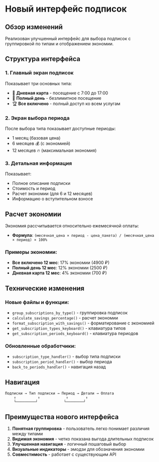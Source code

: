 # Новый интерфейс подписок

## Обзор изменений

Реализован улучшенный интерфейс для выбора подписок с группировкой по типам и отображением экономии.

## Структура интерфейса

### 1. Главный экран подписок
Показывает три основных типа:
- 💼 **Дневная карта** - посещение с 7:00 до 17:00
- 🌟 **Полный день** - безлимитное посещение
- 🏆 **Все включено** - полный доступ ко всем услугам

### 2. Экран выбора периода
После выбора типа показывает доступные периоды:
- 1 месяц (базовая цена)
- 6 месяцев 💰 (с экономией)
- 12 месяцев 🔥 (максимальная экономия)

### 3. Детальная информация
Показывает:
- Полное описание подписки
- Стоимость и период
- Расчет экономии (для 6 и 12 месяцев)
- Информацию о вступительном взносе

## Расчет экономии

Экономия рассчитывается относительно ежемесячной оплаты:
- **Формула**: `(месячная_цена × период - цена_пакета) / (месячная_цена × период) × 100%`

### Примеры экономии:
- **Все включено 12 мес**: 17% экономии (4900 ₽)
- **Полный день 12 мес**: 12% экономии (2500 ₽)
- **Дневная карта 12 мес**: 4% экономии (700 ₽)

## Технические изменения

### Новые файлы и функции:
- `group_subscriptions_by_type()` - группировка подписок
- `calculate_savings_percentage()` - расчет экономии
- `format_subscription_with_savings()` - форматирование с экономией
- `get_subscription_types_keyboard()` - клавиатура типов
- `get_subscription_periods_keyboard()` - клавиатура периодов

### Обновленные обработчики:
- `subscription_type_handler()` - выбор типа подписки
- `subscription_period_handler()` - выбор периода
- `back_to_periods_handler()` - навигация назад

## Навигация

```
Подписки → Тип подписки → Период → Детали → Оплата
    ↑          ↑            ↑        ↑
    └─────────┘            └────────┘
```

## Преимущества нового интерфейса

1. **Понятная группировка** - пользователь легко понимает различия между типами
2. **Видимая экономия** - четко показана выгода длительных подписок
3. **Улучшенная навигация** - логичный пошаговый выбор
4. **Визуальные индикаторы** - эмодзи для обозначения экономии
5. **Совместимость** - работает с существующим API